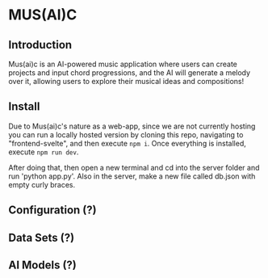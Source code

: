 # MUS(AI)C

## Introduction

Mus(ai)c is an AI-powered music application where users can create projects and input chord progressions, and the AI will generate a melody over it, allowing users to explore their musical ideas and compositions!

## Install

Due to Mus(ai)c's nature as a web-app, since we are not currently hosting you can run a locally hosted version by cloning this repo, navigating to "frontend-svelte", and then execute `npm i`. Once everything is installed, execute `npm run dev`.

After doing that, then open a new terminal and cd into the server folder and run 'python app.py'. Also in the server, make a new file called db.json with empty curly braces.

## Configuration (?)

## Data Sets (?)

## AI Models (?)
